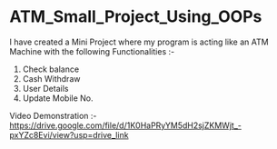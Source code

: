 # ATM_Small_Project_Using_OOPs

I have created a Mini Project where my program is acting like an ATM Machine with the following Functionalities :-
1) Check balance
2) Cash Withdraw
3) User Details
4) Update Mobile No.

Video Demonstration :- https://drive.google.com/file/d/1K0HaPRyYM5dH2sjZKMWjt_-pxYZc8Evi/view?usp=drive_link 
